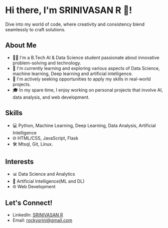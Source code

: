 # Hi there, I'm SRINIVASAN R 👋!

Dive into my world of code, where creativity and consistency blend seamlessly to craft solutions.

## About Me

- 👨‍💻 I'm a B.Tech AI & Data Science student passionate about innovative problem-solving and technology.
- 🌱 I'm currently learning and exploring various aspects of Data Science, machine learning, Deep learning and artificial intelligence.
- 💼 I'm actively seeking opportunities to apply my skills in real-world projects.
- 🎓 In my spare time, I enjoy working on personal projects that involve AI, data analysis, and web development.


## Skills

- 💻 Python, Machine Learning, Deep Learning, Data Analysis, Artificial Intelligence
- 🌐 HTML/CSS, JavaScript, Flask
- 🛠️ Mtsql, Git, Linux.

## Interests

- 📊 Data Science and Analytics
- 🤖 Artificial Intelligence(ML and DL)
- 🌐 Web Development

## Let's Connect!

- LinkedIn: [SRINIVASAN R](https://www.linkedin.com/in/srinivasan-r-02766322a)
- Email: [rockysrini@gmail.com](mailto:rockysrini70@gmail.com)


